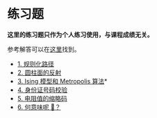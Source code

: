 # 练习题

**这里的练习题只作为个人练习使用，与课程成绩无关。**

参考解答可以在[这里](https://github.com/cpct2025/exercises)找到。

- [1. 规则化路径](1.md)
- [2. 圆柱面的反射](2.md)
- [3. Ising 模型和 Metropolis 算法](3.md)\*
- [4. 身份证号码校验](4.md)
- [5. 电阻值的缩略码](5.md)
- [6. 何意味呢 🍲？](6.md)
